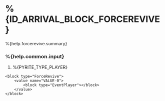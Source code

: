 # %{ID_ARRIVAL_BLOCK_FORCEREVIVE}

%{help.forcerevive.summary}

### %{help.common.input}

1. %{PYRITE_TYPE_PLAYER}

```
<block type="ForceRevive">
    <value name="VALUE-0">
        <block type="EventPlayer"></block>
    </value>
</block>
```